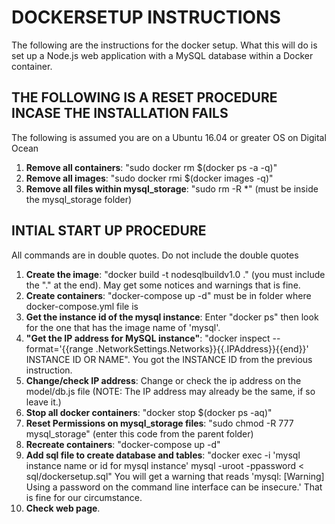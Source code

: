 # DOCKERSETUP INSTRUCTIONS
The following are the instructions for the docker setup.  What this will do is set up a Node.js web application with a MySQL database within a Docker container.

## THE FOLLOWING IS A RESET PROCEDURE INCASE THE INSTALLATION FAILS
The following is assumed you are on a Ubuntu 16.04 or greater OS on Digital Ocean

1. **Remove all containers**: "sudo docker rm $(docker ps -a -q)"
2. **Remove all images**: "sudo docker rmi $(docker images -q)"
3. **Remove all files within mysql\_storage**: "sudo rm -R *" (must be inside the mysql_storage folder)

## INTIAL START UP PROCEDURE
All commands are in double quotes.  Do not include the double quotes

1. **Create the image**: "docker build -t nodesqlbuildv1.0 ." (you must include the "." at the end).  May get some notices and warnings that is fine.
2. **Create containers**: "docker-compose up -d" must be in folder where docker-compose.yml file is
3. **Get the instance id of the mysql instance**:  Enter "docker ps" then look for the one that has the image name of 'mysql'.
4. **"Get the IP address for MySQL instance"**: "docker inspect --format='{{range .NetworkSettings.Networks}}{{.IPAddress}}{{end}}' INSTANCE ID OR NAME".  You got the INSTANCE ID from the previous instruction.
5. **Change/check IP address**:  Change or check the ip address on the model/db.js file (NOTE: The IP address may already be the same, if so leave it.)
6. **Stop all docker containers**: "docker stop $(docker ps -aq)"
7. **Reset Permissions on mysql\_storage files**: "sudo chmod -R 777 mysql_storage" (enter this code from the parent folder)
8. **Recreate containers**: "docker-compose up -d"
9. **Add sql file to create database and tables**:  "docker exec -i 'mysql instance name or id for mysql instance'  mysql -uroot -ppassword < sql/dockersetup.sql"  You will get a warning that reads  'mysql: [Warning] Using a password on the command line interface can be insecure.'  That is fine for our circumstance.
10. **Check web page**.

